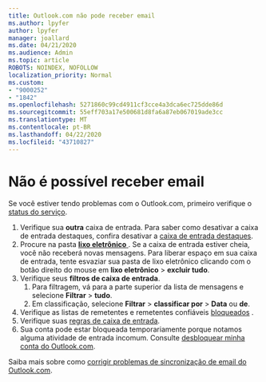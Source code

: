 ```yaml
---
title: Outlook.com não pode receber email
ms.author: lpyfer
author: lpyfer
manager: joallard
ms.date: 04/21/2020
ms.audience: Admin
ms.topic: article
ROBOTS: NOINDEX, NOFOLLOW
localization_priority: Normal
ms.custom:
- "9000252"
- "1842"
ms.openlocfilehash: 5271860c99cd4911cf3cce4a3dca6ec725dde86d
ms.sourcegitcommit: 55eff703a17e500681d8fa6a87eb067019ade3cc
ms.translationtype: MT
ms.contentlocale: pt-BR
ms.lasthandoff: 04/22/2020
ms.locfileid: "43710827"
---
```

# <a name="unable-to-receive-email"></a>Não é possível receber email

Se você estiver tendo problemas com o Outlook.com, primeiro verifique o [status do serviço](https://go.microsoft.com/fwlink/p/?linkid=837482).

1. Verifique sua **outra** caixa de entrada. Para saber como desativar a caixa de entrada destaques, confira desativar a [caixa de entrada destaques](https://support.office.com/article/f714d94d-9e63-4217-9ccb-6cb2986aa1b2). 
2. Procure na pasta [ **lixo eletrônico** ](https://outlook.live.com/mail/junkemail). Se a caixa de entrada estiver cheia, você não receberá novas mensagens. Para liberar espaço em sua caixa de entrada, tente esvaziar sua pasta de lixo eletrônico clicando com o botão direito do mouse em **lixo eletrônico** > **excluir tudo**.
3. Verifique seus **filtros de caixa de entrada**. 
    1. Para filtragem, vá para a parte superior da lista de mensagens e selecione **Filtrar** > **tudo**.
    2. Em classificação, selecione **Filtrar** > **classificar por** > **Data** ou **de**.
4. Verifique as listas de remetentes e remetentes confiáveis [bloqueados](https://outlook.live.com/mail/options/mail/junkEmail) .
5. Verifique suas [regras de caixa de entrada](https://outlook.live.com/mail/options/mail/rules).
6. Sua conta pode estar bloqueada temporariamente porque notamos alguma atividade de entrada incomum. Consulte [desbloquear minha conta do Outlook.com](https://support.office.com/article/f4ad2701-d166-4d8b-8a6a-9af2a1f8a4c4).

Saiba mais sobre como [corrigir problemas de sincronização de email do Outlook.com](https://support.office.com/article/d39e3341-8d79-4bf1-b3c7-ded602233642).